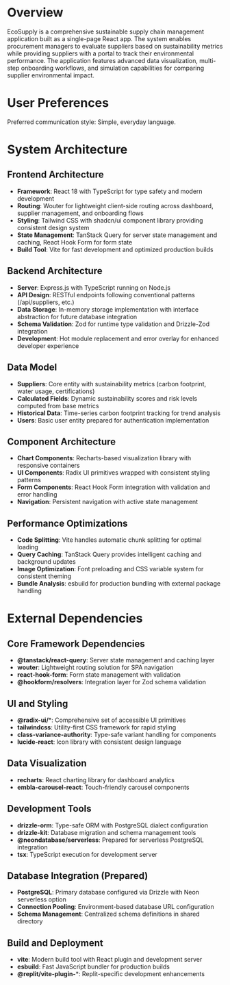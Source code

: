 # Overview

EcoSupply is a comprehensive sustainable supply chain management application built as a single-page React app. The system enables procurement managers to evaluate suppliers based on sustainability metrics while providing suppliers with a portal to track their environmental performance. The application features advanced data visualization, multi-step onboarding workflows, and simulation capabilities for comparing supplier environmental impact.

# User Preferences

Preferred communication style: Simple, everyday language.

# System Architecture

## Frontend Architecture
- **Framework**: React 18 with TypeScript for type safety and modern development
- **Routing**: Wouter for lightweight client-side routing across dashboard, supplier management, and onboarding flows
- **Styling**: Tailwind CSS with shadcn/ui component library providing consistent design system
- **State Management**: TanStack Query for server state management and caching, React Hook Form for form state
- **Build Tool**: Vite for fast development and optimized production builds

## Backend Architecture
- **Server**: Express.js with TypeScript running on Node.js
- **API Design**: RESTful endpoints following conventional patterns (/api/suppliers, etc.)
- **Data Storage**: In-memory storage implementation with interface abstraction for future database integration
- **Schema Validation**: Zod for runtime type validation and Drizzle-Zod integration
- **Development**: Hot module replacement and error overlay for enhanced developer experience

## Data Model
- **Suppliers**: Core entity with sustainability metrics (carbon footprint, water usage, certifications)
- **Calculated Fields**: Dynamic sustainability scores and risk levels computed from base metrics
- **Historical Data**: Time-series carbon footprint tracking for trend analysis
- **Users**: Basic user entity prepared for authentication implementation

## Component Architecture
- **Chart Components**: Recharts-based visualization library with responsive containers
- **UI Components**: Radix UI primitives wrapped with consistent styling patterns
- **Form Components**: React Hook Form integration with validation and error handling
- **Navigation**: Persistent navigation with active state management

## Performance Optimizations
- **Code Splitting**: Vite handles automatic chunk splitting for optimal loading
- **Query Caching**: TanStack Query provides intelligent caching and background updates
- **Image Optimization**: Font preloading and CSS variable system for consistent theming
- **Bundle Analysis**: esbuild for production bundling with external package handling

# External Dependencies

## Core Framework Dependencies
- **@tanstack/react-query**: Server state management and caching layer
- **wouter**: Lightweight routing solution for SPA navigation
- **react-hook-form**: Form state management with validation
- **@hookform/resolvers**: Integration layer for Zod schema validation

## UI and Styling
- **@radix-ui/***: Comprehensive set of accessible UI primitives
- **tailwindcss**: Utility-first CSS framework for rapid styling
- **class-variance-authority**: Type-safe variant handling for components
- **lucide-react**: Icon library with consistent design language

## Data Visualization
- **recharts**: React charting library for dashboard analytics
- **embla-carousel-react**: Touch-friendly carousel components

## Development Tools
- **drizzle-orm**: Type-safe ORM with PostgreSQL dialect configuration
- **drizzle-kit**: Database migration and schema management tools
- **@neondatabase/serverless**: Prepared for serverless PostgreSQL integration
- **tsx**: TypeScript execution for development server

## Database Integration (Prepared)
- **PostgreSQL**: Primary database configured via Drizzle with Neon serverless option
- **Connection Pooling**: Environment-based database URL configuration
- **Schema Management**: Centralized schema definitions in shared directory

## Build and Deployment
- **vite**: Modern build tool with React plugin and development server
- **esbuild**: Fast JavaScript bundler for production builds
- **@replit/vite-plugin-***: Replit-specific development enhancements